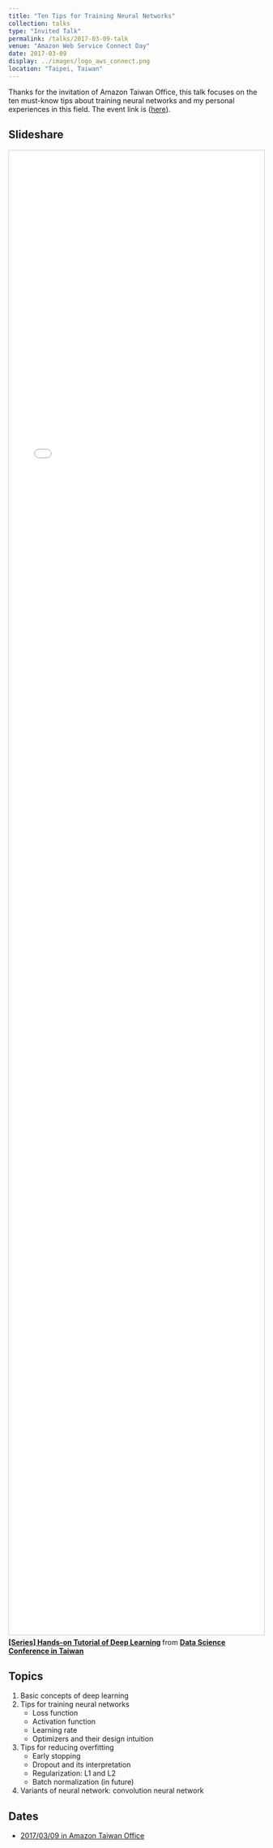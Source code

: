 ```yaml
---
title: "Ten Tips for Training Neural Networks"
collection: talks
type: "Invited Talk"
permalink: /talks/2017-03-09-talk
venue: "Amazon Web Service Connect Day"
date: 2017-03-09
display: ../images/logo_aws_connect.png
location: "Taipei, Taiwan"
---
```


Thanks for the invitation of Amazon Taiwan Office, this talk focuses on the ten must-know tips about training neural networks and my personal experiences in this field.
The event link is ([here](https://aws.amazon.com/tw/events/aws-connect-02/)).

## Slideshare
<iframe src="//www.slideshare.net/slideshow/embed_code/key/kVndiTuzmPEHaR" width="100%" height="75%" frameborder="0" marginwidth="0" marginheight="0" scrolling="no" style="border:1px solid #CCC; border-width:1px; margin-bottom:5px; max-width: 100%;" allowfullscreen> </iframe> <div style="margin-bottom:5px"> <strong> <a href="//www.slideshare.net/tw_dsconf/ss-70083878" title="[系列活動] 手把手的深度學習實務" target="_blank">[Series] Hands-on Tutorial of Deep Learning</a> </strong> from <strong><a href="https://www.slideshare.net/tw_dsconf" target="_blank">Data Science Conference in Taiwan</a></strong> </div>

## Topics
1. Basic concepts of deep learning
2. Tips for training neural networks
	- Loss function
	- Activation function
	- Learning rate
	- Optimizers and their design intuition
3. Tips for reducing overfitting
	- Early stopping
	- Dropout and its interpretation
	- Regularization: L1 and L2
	- Batch normalization (in future)
4. Variants of neural network: convolution neural network

## Dates
- [2017/03/09 in Amazon Taiwan Office](https://aws.amazon.com/tw/events/aws-connect-02/)